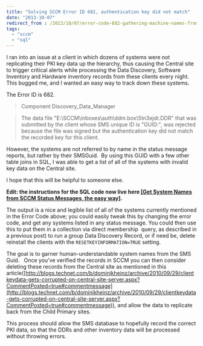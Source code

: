 ```yaml
---
title: "Solving SCCM Error ID 682, authentication key did not match"
date: "2013-10-07"
redirect_from : /2013/10/07/error-code-682-gathering-machine-names-from-sccm-status-messages
tags: 
  - "sccm"
  - "sql"
---
```


I ran into an issue at a client in which dozens of systems were not replicating their PKI key data up the hierarchy, thus causing the Central site to trigger critical alerts while processing the Data Discovery, Software Inventory and Hardware inventory records from these clients every night.  This bugged me, and I wanted an easy way to track down these systems.

The Error ID is 682.
<!--more-->

>Component Discovery\_Data\_Manager

>The data file "E:\\SCCM\\inboxes\\auth\\ddm.box\\5tn3ejdr.DDR" that was submitted by the client whose SMS unique ID is "GUID:", was rejected because the file was signed but the authentication key did not match the recorded key for this client.

However, the systems are not referred to by name in the status message reports, but rather by their SMSGuid.  By using this GUID with a few other table joins in SQL, I was able to get a list of all of the systems with invalid key data on the Central site.

I hope that this will be helpful to someone else.

**Edit: the instructions for the SQL code now live here [\[Get System Names from SCCM Status Messages, the easy way\]](/series/snippet-randomSql).**

The output is a nice and legible list of all of the systems currently mentioned in the Error Code above; you could easily tweak this by changing the error code, and get any systems listed in any status message. You could then use this to put them in a collection via direct membership  query, as described in a previous post) to run a group Data Discovery Record, or if need be, delete reinstall the clients with the `RESETKEYINFORMATION=TRUE` setting.

The goal is to garner human-understandable system names from the SMS Guid.   Once you’ve verified the records in SCCM you can then consider deleting these records from the Central site as mentioned in this article([http://blogs.technet.com/b/dominikheinz/archive/2010/09/29/clientkeydata-gets-corrupted-on-central-site-server.aspx?CommentPosted=true#commentmessage](http://blogs.technet.com/b/dominikheinz/archive/2010/09/29/clientkeydata-gets-corrupted-on-central-site-server.aspx?CommentPosted=true#commentmessage)), and allow the data to replicate back from the Child Primary sites.

This process should allow the SMS database to hopefully record the correct PKI data, so that the DDRs and other inventory data will be processed without throwing errors.
